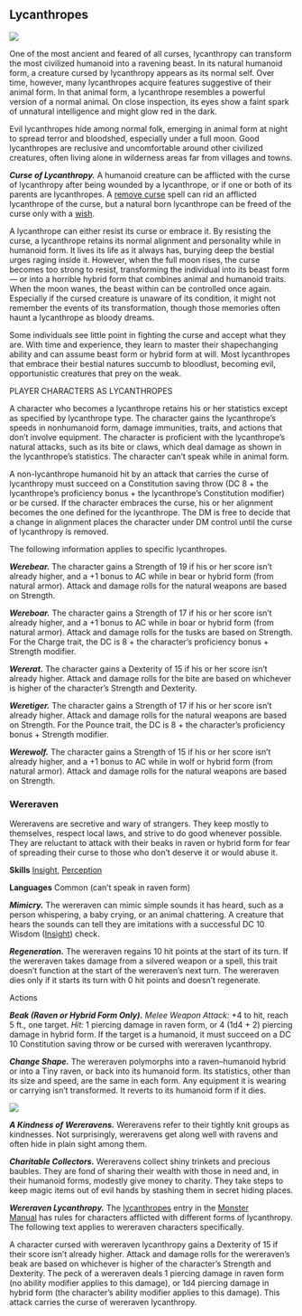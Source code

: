 ## Lycanthropes

[![](https://media.dndbeyond.com/compendium-images/mm/2FZUgsUtCz3v9Wmq/01-046.lycanthropes.png)](https://media.dndbeyond.com/compendium-images/mm/2FZUgsUtCz3v9Wmq/01-046.lycanthropes.png)

One of the most ancient and feared of all curses, lycanthropy can transform the most civilized humanoid into a ravening beast. In its natural humanoid form, a creature cursed by lycanthropy appears as its normal self. Over time, however, many lycanthropes acquire features suggestive of their animal form. In that animal form, a lycanthrope resembles a powerful version of a normal animal. On close inspection, its eyes show a faint spark of unnatural intelligence and might glow red in the dark.

Evil lycanthropes hide among normal folk, emerging in animal form at night to spread terror and bloodshed, especially under a full moon. Good lycanthropes are reclusive and uncomfortable around other civilized creatures, often living alone in wilderness areas far from villages and towns.

_**Curse of Lycanthropy.**_ A humanoid creature can be afflicted with the curse of lycanthropy after being wounded by a lycanthrope, or if one or both of its parents are lycanthropes. A [remove curse](https://www.dndbeyond.com/spells/2229-remove-curse) spell can rid an afflicted lycanthrope of the curse, but a natural born lycanthrope can be freed of the curse only with a [wish](https://www.dndbeyond.com/spells/2303-wish).

A lycanthrope can either resist its curse or embrace it. By resisting the curse, a lycanthrope retains its normal alignment and personality while in humanoid form. It lives its life as it always has, burying deep the bestial urges raging inside it. However, when the full moon rises, the curse becomes too strong to resist, transforming the individual into its beast form — or into a horrible hybrid form that combines animal and humanoid traits. When the moon wanes, the beast within can be controlled once again. Especially if the cursed creature is unaware of its condition, it might not remember the events of its transformation, though those memories often haunt a lycanthrope as bloody dreams.

Some individuals see little point in fighting the curse and accept what they are. With time and experience, they learn to master their shapechanging ability and can assume beast form or hybrid form at will. Most lycanthropes that embrace their bestial natures succumb to bloodlust, becoming evil, opportunistic creatures that prey on the weak.

PLAYER CHARACTERS AS LYCANTHROPES

A character who becomes a lycanthrope retains his or her statistics except as specified by lycanthrope type. The character gains the lycanthrope’s speeds in nonhumanoid form, damage immunities, traits, and actions that don’t involve equipment. The character is proficient with the lycanthrope’s natural attacks, such as its bite or claws, which deal damage as shown in the lycanthrope’s statistics. The character can’t speak while in animal form.

A non-lycanthrope humanoid hit by an attack that carries the curse of lycanthropy must succeed on a Constitution saving throw (DC 8 + the lycanthrope’s proficiency bonus + the lycanthrope’s Constitution modifier) or be cursed. If the character embraces the curse, his or her alignment becomes the one defined for the lycanthrope. The DM is free to decide that a change in alignment places the character under DM control until the curse of lycanthropy is removed.

The following information applies to specific lycanthropes.

_**Werebear.**_ The character gains a Strength of 19 if his or her score isn’t already higher, and a +1 bonus to AC while in bear or hybrid form (from natural armor). Attack and damage rolls for the natural weapons are based on Strength.

_**Wereboar.**_ The character gains a Strength of 17 if his or her score isn’t already higher, and a +1 bonus to AC while in boar or hybrid form (from natural armor). Attack and damage rolls for the tusks are based on Strength. For the Charge trait, the DC is 8 + the character’s proficiency bonus + Strength modifier.

_**Wererat.**_ The character gains a Dexterity of 15 if his or her score isn’t already higher. Attack and damage rolls for the bite are based on whichever is higher of the character’s Strength and Dexterity.

_**Weretiger.**_ The character gains a Strength of 17 if his or her score isn’t already higher. Attack and damage rolls for the natural weapons are based on Strength. For the Pounce trait, the DC is 8 + the character’s proficiency bonus + Strength modifier.

_**Werewolf.**_ The character gains a Strength of 15 if his or her score isn’t already higher, and a +1 bonus to AC while in wolf or hybrid form (from natural armor). Attack and damage rolls for the natural weapons are based on Strength.

### Wereraven

Wereravens are secretive and wary of strangers. They keep mostly to themselves, respect local laws, and strive to do good whenever possible. They are reluctant to attack with their beaks in raven or hybrid form for fear of spreading their curse to those who don’t deserve it or would abuse it.

**Skills** [Insight](https://www.dndbeyond.com/sources/dnd/free-rules/playing-the-game#Skills), [Perception](https://www.dndbeyond.com/sources/dnd/free-rules/playing-the-game#Skills) 

**Languages** Common (can’t speak in raven form)

_**Mimicry.**_ The wereraven can mimic simple sounds it has heard, such as a person whispering, a baby crying, or an animal chattering. A creature that hears the sounds can tell they are imitations with a successful DC 10 Wisdom ([Insight](https://www.dndbeyond.com/sources/dnd/free-rules/playing-the-game#Skills)) check.

_**Regeneration.**_ The wereraven regains 10 hit points at the start of its turn. If the wereraven takes damage from a silvered weapon or a spell, this trait doesn’t function at the start of the wereraven’s next turn. The wereraven dies only if it starts its turn with 0 hit points and doesn’t regenerate.

Actions

_**Beak (Raven or Hybrid Form Only).**_ _Melee Weapon Attack:_ +4 to hit, reach 5 ft., one target. _Hit:_ 1 piercing damage in raven form, or 4 (1d4 + 2) piercing damage in hybrid form. If the target is a humanoid, it must succeed on a DC 10 Constitution saving throw or be cursed with wereraven lycanthropy.

_**Change Shape.**_ The wereraven polymorphs into a raven–humanoid hybrid or into a Tiny raven, or back into its humanoid form. Its statistics, other than its size and speed, are the same in each form. Any equipment it is wearing or carrying isn’t transformed. It reverts to its humanoid form if it dies.

[![](https://www.dndbeyond.com/avatars/thumbnails/16464/598/400/337/637515969684846750.png)](https://www.dndbeyond.com/avatars/16464/598/637515969684846750.png)

_**A Kindness of Wereravens.**_ Wereravens refer to their tightly knit groups as kindnesses. Not surprisingly, wereravens get along well with ravens and often hide in plain sight among them.

_**Charitable Collectors.**_ Wereravens collect shiny trinkets and precious baubles. They are fond of sharing their wealth with those in need and, in their humanoid forms, modestly give money to charity. They take steps to keep magic items out of evil hands by stashing them in secret hiding places.

_**Wereraven Lycanthropy.**_ The [lycanthropes](https://www.dndbeyond.com/sources/mm/monsters-l#Lycanthropes) entry in the [Monster Manual](https://www.dndbeyond.com/sources/mm) has rules for characters afflicted with different forms of lycanthropy. The following text applies to wereraven characters specifically.

A character cursed with wereraven lycanthropy gains a Dexterity of 15 if their score isn’t already higher. Attack and damage rolls for the wereraven’s beak are based on whichever is higher of the character’s Strength and Dexterity. The peck of a wereraven deals 1 piercing damage in raven form (no ability modifier applies to this damage), or 1d4 piercing damage in hybrid form (the character’s ability modifier applies to this damage). This attack carries the curse of wereraven lycanthropy.